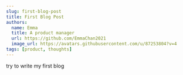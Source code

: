 ```yaml
---
slug: first-blog-post
title: First Blog Post
authors:
  name: Emma
  title: A product manager
  url: https://github.com/EmmaChan2021
  image_url: https://avatars.githubusercontent.com/u/87253804?v=4
tags: [product, thoughts]
---
```


try to write my first blog